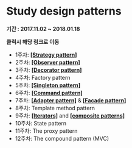 # Study design patterns
 __기간 : 2017.11.02 ~ 2018.01.18__
 
 __클릭시 해당 링크로 이동__
 
 - 1주차: [**[Strategy pattern]**](https://github.com/khkong0928/DesignPattenrs/tree/master/src/strategypattern/strategy.md)
 - 2주차: [**[Observer pattern]**](https://github.com/khkong0928/DesignPattenrs/tree/master/src/observerpattern/observer.md)
 - 3주차: [**[Decorator pattern]**](https://github.com/khkong0928/DesignPattenrs/tree/master/src/decoratorpattern/decorator.md)
 - 4주차: Factory pattern
 - 5주차: [**[Singleton pattern]**](https://github.com/khkong0928/DesignPattenrs/tree/master/src/singletonpattern/singleton.md)
 - 6주차: [**[Command pattern]**](https://github.com/khkong0928/DesignPattenrs/tree/master/src/commandpattern/command.md)
 - 7주차: [**[Adapter pattern]**](https://github.com/khkong0928/DesignPattenrs/tree/master/src/adapterpattern/adapter.md) & [**[Facade pattern]**](https://github.com/khkong0928/DesignPattenrs/tree/master/src/facadepattern/facade.md)
 - 8주차: Template method pattern
 - 9주차: [**[Iterators]**](https://github.com/khkong0928/DesignPattenrs/tree/master/src/iteratorpattern/iterator.md) and [**[composite patterns]**](https://github.com/khkong0928/DesignPattenrs/tree/master/src/compositepattern/composite.md)
 - 10주차: State pattern
 - 11주차: The proxy pattern
 - 12주차: The compound pattern (MVC)
